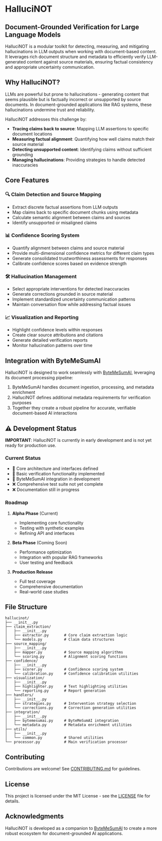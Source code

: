 # HalluciNOT

## Document-Grounded Verification for Large Language Models

HalluciNOT is a modular toolkit for detecting, measuring, and mitigating hallucinations in LLM outputs when working with document-based content. It leverages rich document structure and metadata to efficiently verify LLM-generated content against source materials, ensuring factual consistency and appropriate uncertainty communication.

## Why HalluciNOT?

LLMs are powerful but prone to hallucinations - generating content that seems plausible but is factually incorrect or unsupported by source documents. In document-grounded applications like RAG systems, these hallucinations undermine trust and reliability.

HalluciNOT addresses this challenge by:

- **Tracing claims back to source**: Mapping LLM assertions to specific document locations
- **Measuring factual alignment**: Quantifying how well claims match their source material
- **Detecting unsupported content**: Identifying claims without sufficient grounding
- **Managing hallucinations**: Providing strategies to handle detected inaccuracies

## Core Features

### 🔍 Claim Detection and Source Mapping
- Extract discrete factual assertions from LLM outputs
- Map claims back to specific document chunks using metadata
- Calculate semantic alignment between claims and sources
- Identify unsupported or misaligned claims

### 📊 Confidence Scoring System
- Quantify alignment between claims and source material
- Provide multi-dimensional confidence metrics for different claim types
- Generate consolidated trustworthiness assessments for responses
- Calibrate confidence scores based on evidence strength

### 🛠️ Hallucination Management
- Select appropriate interventions for detected inaccuracies
- Generate corrections grounded in source material
- Implement standardized uncertainty communication patterns
- Maintain conversation flow while addressing factual issues

### 📈 Visualization and Reporting
- Highlight confidence levels within responses
- Create clear source attributions and citations
- Generate detailed verification reports
- Monitor hallucination patterns over time

## Integration with ByteMeSumAI

HalluciNOT is designed to work seamlessly with [ByteMeSumAI](https://github.com/username/ByteMeSumAI), leveraging its document processing pipeline:

1. ByteMeSumAI handles document ingestion, processing, and metadata enrichment
2. HalluciNOT defines additional metadata requirements for verification purposes
3. Together they create a robust pipeline for accurate, verifiable document-based AI interactions

## ⚠️ Development Status

**IMPORTANT**: HalluciNOT is currently in early development and is not yet ready for production use. 

### Current Status

- 🚧 Core architecture and interfaces defined
- 🚧 Basic verification functionality implemented
- 🚧 ByteMeSumAI integration in development
- ❌ Comprehensive test suite not yet complete
- ❌ Documentation still in progress

### Roadmap

1. **Alpha Phase** (Current)
   - Implementing core functionality
   - Testing with synthetic examples
   - Refining API and interfaces

2. **Beta Phase** (Coming Soon)
   - Performance optimization
   - Integration with popular RAG frameworks
   - User testing and feedback

3. **Production Release**
   - Full test coverage
   - Comprehensive documentation
   - Real-world case studies

## File Structure

```
hallucinot/
├── __init__.py
├── claim_extraction/
│   ├── __init__.py
│   ├── extractor.py       # Core claim extraction logic
│   └── models.py          # Claim data structures
├── source_mapping/
│   ├── __init__.py
│   ├── mapper.py          # Source mapping algorithms
│   └── scoring.py         # Alignment scoring functions
├── confidence/
│   ├── __init__.py
│   ├── scorer.py          # Confidence scoring system
│   └── calibration.py     # Confidence calibration utilities
├── visualization/
│   ├── __init__.py
│   ├── highlighter.py     # Text highlighting utilities
│   └── reporting.py       # Report generation
├── handlers/
│   ├── __init__.py
│   ├── strategies.py      # Intervention strategy selection
│   └── corrections.py     # Correction generation utilities
├── integration/
│   ├── __init__.py
│   ├── bytemesumai.py     # ByteMeSumAI integration
│   └── metadata.py        # Metadata enrichment utilities
├── utils/
│   ├── __init__.py
│   └── common.py          # Shared utilities
└── processor.py           # Main verification processor
```

## Contributing

Contributions are welcome! See [CONTRIBUTING.md](CONTRIBUTING.md) for guidelines.

## License

This project is licensed under the MIT License - see the [LICENSE](LICENSE) file for details.

## Acknowledgments

HalluciNOT is developed as a companion to [ByteMeSumAI](https://github.com/username/ByteMeSumAI) to create a more robust ecosystem for document-grounded AI applications.